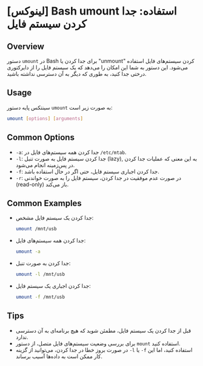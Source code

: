 # [لینوکس] Bash umount استفاده: جدا کردن سیستم فایل

## Overview
دستور `umount` در Bash برای جدا کردن یا "unmount" کردن سیستم‌های فایل استفاده می‌شود. این دستور به شما این امکان را می‌دهد که یک سیستم فایل را از دایرکتوری درختی جدا کنید، به طوری که دیگر به آن دسترسی نداشته باشید.

## Usage
سینتکس پایه دستور `umount` به صورت زیر است:

```bash
umount [options] [arguments]
```

## Common Options
- `-a`: جدا کردن همه سیستم‌های فایل در `/etc/mtab`.
- `-l`: جدا کردن سیستم فایل به صورت تنبل (lazy), به این معنی که عملیات جدا کردن در پس‌زمینه انجام می‌شود.
- `-f`: جدا کردن اجباری سیستم فایل، حتی اگر در حال استفاده باشد.
- `-r`: در صورت عدم موفقیت در جدا کردن، سیستم فایل را به صورت خواندنی (read-only) باز می‌کند.

## Common Examples
- جدا کردن یک سیستم فایل مشخص:
  ```bash
  umount /mnt/usb
  ```

- جدا کردن همه سیستم‌های فایل:
  ```bash
  umount -a
  ```

- جدا کردن به صورت تنبل:
  ```bash
  umount -l /mnt/usb
  ```

- جدا کردن اجباری یک سیستم فایل:
  ```bash
  umount -f /mnt/usb
  ```

## Tips
- قبل از جدا کردن یک سیستم فایل، مطمئن شوید که هیچ برنامه‌ای به آن دسترسی ندارد.
- برای بررسی وضعیت سیستم‌های فایل متصل، از دستور `mount` استفاده کنید.
- در صورت بروز خطا در جدا کردن، می‌توانید از گزینه `-l` یا `-f` استفاده کنید، اما این کار ممکن است به داده‌ها آسیب برساند.